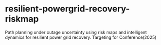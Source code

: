 # resilient-powergrid-recovery-riskmap
Path planning under outage uncertainty using risk maps and intelligent dynamics for resilient power grid recovery. Targeting for Conference(2025)

